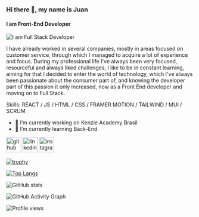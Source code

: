 ### Hi there 👋, my name is Juan 
#### I am Front-End Developer
![I am Full Stack Developer](https://media-exp1.licdn.com/dms/image/C4E16AQE_y1Tn_lLjOA/profile-displaybackgroundimage-shrink_350_1400/0/1653497052451?e=1675296000&v=beta&t=-XO5X7tExdkH7gF08iePs78wv1lP0wcu9RkNKeG1VdE)

I have already worked in several companies, mostly in areas focused on customer service, through which I managed to acquire a lot of experience and focus. During my professional life I've always been very focused, resourceful and always liked challenges, I like to be in constant learning, aiming for that I decided to enter the world of technology, which I've always been passionate about the consumer part of, and knowing the developer part of this passion it only increased, now as a Front End developer and moving on to Full Stack.

Skills:  REACT / JS / HTML / CSS / FRAMER MOTION / TAILWIND / MUI / SCRUM

- 🔭 I’m currently working on Kenzie Academy Brasil 
- 🌱 I’m currently learning Back-End 


[<img src='https://cdn.jsdelivr.net/npm/simple-icons@3.0.1/icons/github.svg' alt='github' height='40'>](https://github.com/JuanSgarbi)  [<img src='https://cdn.jsdelivr.net/npm/simple-icons@3.0.1/icons/linkedin.svg' alt='linkedin' height='40'>](https://www.linkedin.com/in/juansgarbi/)  [<img src='https://cdn.jsdelivr.net/npm/simple-icons@3.0.1/icons/instagram.svg' alt='instagram' height='40'>](https://www.instagram.com/juansgarbi/)  

[![trophy](https://github-profile-trophy.vercel.app/?username=JuanSgarbi)](https://github.com/ryo-ma/github-profile-trophy)

[![Top Langs](https://github-readme-stats.vercel.app/api/top-langs/?username=JuanSgarbi)](https://github.com/anuraghazra/github-readme-stats)

![GitHub stats](https://github-readme-stats.vercel.app/api?username=JuanSgarbi&show_icons=true&count_private=true)  

![GitHub Activity Graph](https://activity-graph.herokuapp.com/graph?username=JuanSgarbi)  

![Profile views](https://gpvc.arturio.dev/JuanSgarbi)  
